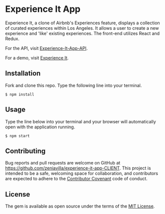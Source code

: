 # Experience It App

Experience It, a clone of Airbnb's Experiences feature, displays a collection of curated experiences within Los Angeles. It allows a user to create a new experience and 'like' existing experiences. The front-end utilizes React and Redux.

For the API, visit [Experience-It-App-API](https://github.com/zeniavilla/experience-it-app-API).

For a demo, visit [Experience It](https://experience-it.herokuapp.com/).

## Installation

Fork and clone this repo. Type the following line into your terminal.

    $ npm install

## Usage

Type the line below into your terminal and your browser will automatically open with the application running.

    $ npm start

## Contributing

Bug reports and pull requests are welcome on GitHub at https://github.com/zeniavilla/experience-it-app-CLIENT. This project is intended to be a safe, welcoming space for collaboration, and contributors are expected to adhere to the [Contributor Covenant](http://contributor-covenant.org) code of conduct.


## License

The gem is available as open source under the terms of the [MIT License](http://opensource.org/licenses/MIT).